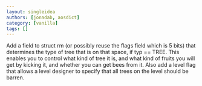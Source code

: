 ```yaml
---
layout: singleidea
authors: [jonadab, aosdict]
category: [vanilla]
tags: []
---
```

Add a field to struct rm (or possibly reuse the flags field which is 5 bits) that determines the type of tree that is on that space, if typ == TREE. This enables you to control what kind of tree it is, and what kind of fruits you will get by kicking it, and whether you can get bees from it. Also add a level flag that allows a level designer to specify that all trees on the level should be barren.
